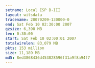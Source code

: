 ```yaml
---
setname: Local ISP B-III
layout: witsdata
tracename: 20070209-130000-0
end: Sat Feb 10 02:30:00 2007
gzsize: 6,398 MB
len: 0:30:00
start: Sat Feb 10 02:00:01 2007
totalwirelen: 83,079 MB
pkts: 153 million
size: 11,189 MB
md5: 8ed3868436d453828596f31a9f8a94f7
---
```

